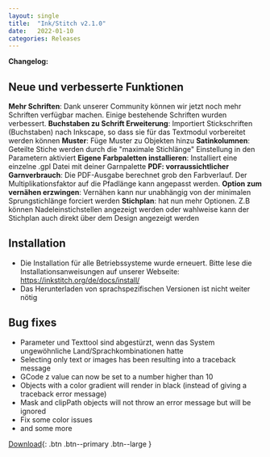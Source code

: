 ```yaml
---
layout: single
title:  "Ink/Stitch v2.1.0"
date:   2022-01-10
categories: Releases
---
```

**Changelog:**

## Neue und verbesserte Funktionen

**Mehr Schriften**: Dank unserer Community können wir jetzt noch mehr Schriften verfügbar machen. Einige bestehende Schriften wurden verbessert.
**Buchstaben zu Schrift Erweiterung**: Importiert Stickschriften (Buchstaben) nach Inkscape, so dass sie für das Textmodul vorbereitet werden können
**Muster**: Füge Muster zu Objekten hinzu
**Satinkolumnen**: Geteilte Stiche werden durch die "maximale Stichlänge" Einstellung in den Parametern aktiviert
**Eigene Farbpaletten installieren**: Installiert eine einzelne .gpl Datei mit deiner Garnpalette
**PDF: vorraussichtlicher Garnverbrauch**: Die PDF-Ausgabe berechnet grob den Farbverlauf. Der Multiplikationsfaktor auf die Pfadlänge kann angepasst werden.
**Option zum vernähen erzwingen**: Vernähen kann nur unabhängig von der minimalen Sprungstichlänge forciert werden
**Stichplan**: hat nun mehr Optionen. Z.B können Nadeleinstichstellen angezeigt werden oder wahlweise kann der Stichplan auch direkt über dem Design angezeigt werden

## Installation

* Die Installation für alle Betriebssysteme wurde erneuert. Bitte lese die Installationsanweisungen auf unserer Webseite: https://inkstitch.org/de/docs/install/
* Das Herunterladen von sprachspezifischen Versionen ist nicht weiter nötig

## Bug fixes

* Parameter und Texttool sind abgestürzt, wenn das System ungewöhnliche Land/Sprachkombinationen hatte
* Selecting only text or images has been resulting into a traceback message
* GCode z value can now be set to a number higher than 10
* Objects with a color gradient will render in black (instead of giving a traceback error message)
* Mask and clipPath objects will not throw an error message but will be ignored
* Fix some color issues
* and some more

[Download](https://github.com/inkstitch/inkstitch/releases/tag/v2.1.0){: .btn .btn--primary .btn--large }
